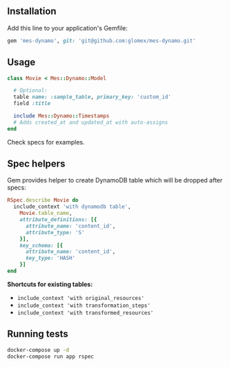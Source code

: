 ## Installation

Add this line to your application's Gemfile:

```ruby
gem 'mes-dynamo', git: 'git@github.com:glomex/mes-dynamo.git'
```

## Usage

```ruby
class Movie < Mes::Dynamo::Model

  # Optional:
  table name: :sample_table, primary_key: 'custom_id'
  field :title

  include Mes::Dynamo::Timestamps
  # Adds created_at and updated_at with auto-assigns
end
```

Check specs for examples.

## Spec helpers

Gem provides helper to create DynamoDB table which will be dropped after specs:
```ruby
RSpec.describe Movie do
  include_context 'with dynamodb table',
    Movie.table_name,
    attribute_definitions: [{
      attribute_name: 'content_id',
      attribute_type: 'S'
    }],
    key_schema: [{
      attribute_name: 'content_id',
      key_type: 'HASH'
    }]
end
```

**Shortcuts for existing tables:**

 - `include_context 'with original_resources'`
 - `include_context 'with transformation_steps'`
 - `include_context 'with transformed_resources'`

## Running tests
```sh
docker-compose up -d
docker-compose run app rspec
```
